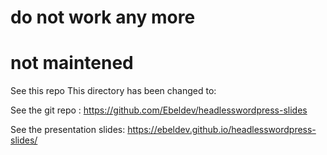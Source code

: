 # do not work any more
# not maintened

See this repo 
This directory has been changed to:

See the git repo : https://github.com/Ebeldev/headlesswordpress-slides

See the presentation slides: https://ebeldev.github.io/headlesswordpress-slides/
